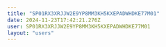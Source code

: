 ```yaml
---
title: "SP01RX3XRJJW2E9YP8MM3KH5KXEPADWHDKE77M01"
date: 2024-11-23T17:42:21.276Z
user: SP01RX3XRJJW2E9YP8MM3KH5KXEPADWHDKE77M01
layout: "users"
---
```

    